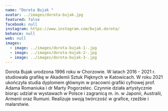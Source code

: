 ```yaml
---
name: "Dorota Bujak "
avatar: ../images/dorota-bujak.jpg
featured: false
facebook: null
instagram: https://www.instagram.com/bujak.dorota/
behance: null
web: null
images:
  - image: ../images/dorota-bujak-1-.jpg
  - image: ../images/dorota-bujak-2-.jpg
  - image: ../images/dorota-bujak-3-.jpg
---
```

Dorota Bujak urodzona 1996 roku w Chorzowie. W latach 2016 - 2021 r. studiowała grafikę
w Akademii Sztuk Pięknych w Katowicach. W roku 2021 ukończyła studia dyplomem
głównym w pracowni grafiki cyfrowej prof. Adama Romaniuka i dr Marty Pogorzelec.
Czynnie działa artystycznie biorąc udział w wystawach w Polsce i zagranicą m. in. w Japonii, Australii, Armenii oraz Rumuni. Realizuje swoją twórczość w grafice, rzeźbie 
i malarstwie.

